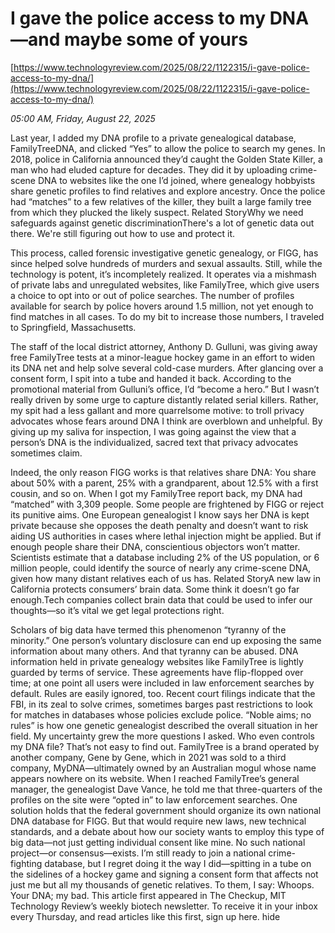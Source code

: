 # I gave the police access to my DNA—and maybe some of yours

[https://www.technologyreview.com/2025/08/22/1122315/i-gave-police-access-to-my-dna/](https://www.technologyreview.com/2025/08/22/1122315/i-gave-police-access-to-my-dna/)

*05:00 AM, Friday, August 22, 2025*

Last year, I added my DNA profile to a private genealogical database, FamilyTreeDNA, and clicked “Yes” to allow the police to search my genes. In 2018, police in California announced they’d caught the Golden State Killer, a man who had eluded capture for decades. They did it by uploading crime-scene DNA to websites like the one I’d joined, where genealogy hobbyists share genetic profiles to find relatives and explore ancestry. Once the police had “matches” to a few relatives of the killer, they built a large family tree from which they plucked the likely suspect. Related StoryWhy we need safeguards against genetic discriminationThere's a lot of genetic data out there. We're still figuring out how to use and protect it.

This process, called forensic investigative genetic genealogy, or FIGG, has since helped solve hundreds of murders and sexual assaults. Still, while the technology is potent, it’s incompletely realized. It operates via a mishmash of private labs and unregulated websites, like FamilyTree, which give users a choice to opt into or out of police searches. The number of profiles available for search by police hovers around 1.5 million, not yet enough to find matches in all cases. To do my bit to increase those numbers, I traveled to Springfield, Massachusetts.

The staff of the local district attorney, Anthony D. Gulluni, was giving away free FamilyTree tests at a minor-league hockey game in an effort to widen its DNA net and help solve several cold-case murders. After glancing over a consent form, I spit into a tube and handed it back. According to the promotional material from Gulluni’s office, I’d “become a hero.” But I wasn’t really driven by some urge to capture distantly related serial killers. Rather, my spit had a less gallant and more quarrelsome motive: to troll privacy advocates whose fears around DNA I think are overblown and unhelpful. By giving up my saliva for inspection, I was going against the view that a person’s DNA is the individualized, sacred text that privacy advocates sometimes claim.

Indeed, the only reason FIGG works is that relatives share DNA: You share about 50% with a parent, 25% with a grandparent, about 12.5% with a first cousin, and so on. When I got my FamilyTree report back, my DNA had “matched” with 3,309 people. Some people are frightened by FIGG or reject its punitive aims. One European genealogist I know says her DNA is kept private because she opposes the death penalty and doesn’t want to risk aiding US authorities in cases where lethal injection might be applied. But if enough people share their DNA, conscientious objectors won’t matter. Scientists estimate that a database including 2% of the US population, or 6 million people, could identify the source of nearly any crime-scene DNA, given how many distant relatives each of us has. Related StoryA new law in California protects consumers’ brain data. Some think it doesn’t go far enough.Tech companies collect brain data that could be used to infer our thoughts—so it’s vital we get legal protections right.

Scholars of big data have termed this phenomenon “tyranny of the minority.” One person’s voluntary disclosure can end up exposing the same information about many others. And that tyranny can be abused. DNA information held in private genealogy websites like FamilyTree is lightly guarded by terms of service. These agreements have flip-flopped over time; at one point all users were included in law enforcement searches by default. Rules are easily ignored, too. Recent court filings indicate that the FBI, in its zeal to solve crimes, sometimes barges past restrictions to look for matches in databases whose policies exclude police. “Noble aims; no rules” is how one genetic genealogist described the overall situation in her field. My uncertainty grew the more questions I asked. Who even controls my DNA file? That’s not easy to find out. FamilyTree is a brand operated by another company, Gene by Gene, which in 2021 was sold to a third company, MyDNA—ultimately owned by an Australian mogul whose name appears nowhere on its website. When I reached FamilyTree’s general manager, the genealogist Dave Vance, he told me that three-quarters of the profiles on the site were “opted in” to law enforcement searches. One solution holds that the federal government should organize its own national DNA database for FIGG. But that would require new laws, new technical standards, and a debate about how our society wants to employ this type of big data—not just getting individual consent like mine. No such national project—or consensus—exists. I’m still ready to join a national crime-fighting database, but I regret doing it the way I did—spitting in a tube on the sidelines of a hockey game and signing a consent form that affects not just me but all my thousands of genetic relatives. To them, I say: Whoops. Your DNA; my bad. This article first appeared in The Checkup, MIT Technology Review’s weekly biotech newsletter. To receive it in your inbox every Thursday, and read articles like this first, sign up here.  hide

